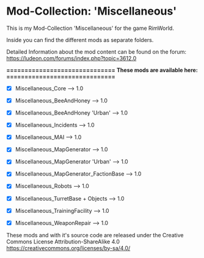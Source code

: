 # Mod-Collection: 'Miscellaneous'

This is my Mod-Collection 'Miscellaneous' for the game RimWorld.

Inside you can find the different mods as separate folders.

Detailed Information about the mod content can be found on the forum:
https://ludeon.com/forums/index.php?topic=3612.0


**==============================**
**These mods are available here:**
**==============================**
- [x] Miscellaneous_Core                        -->   1.0 
- [x] Miscellaneous_BeeAndHoney                 -->   1.0
- [x] Miscellaneous_BeeAndHoney 'Urban'         -->   1.0
- [x] Miscellaneous_Incidents                   -->   1.0
- [x] Miscellaneous_MAI                         -->   1.0
- [x] Miscellaneous_MapGenerator                -->   1.0 
- [x] Miscellaneous_MapGenerator 'Urban'        -->   1.0
- [x] Miscellaneous_MapGenerator_FactionBase    -->   1.0 
- [x] Miscellaneous_Robots                      -->   1.0 
- [x] Miscellaneous_TurretBase + Objects        -->   1.0
- [x] Miscellaneous_TrainingFacility            -->   1.0 
- [x] Miscellaneous_WeaponRepair                -->   1.0 




These mods and with it's source code are released under the Creative Commons License Attribution-ShareAlike 4.0
https://creativecommons.org/licenses/by-sa/4.0/
